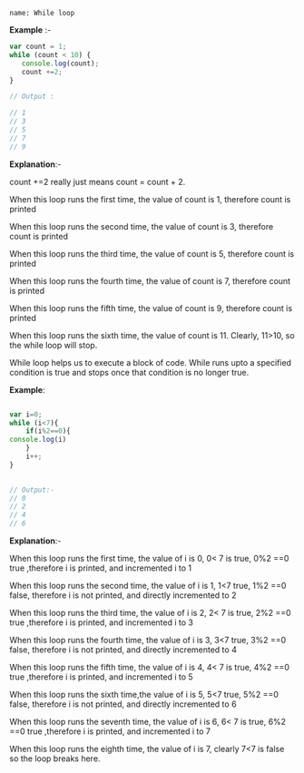 ```ngMeta
name: While loop
```

**Example** :-

```javascript
var count = 1;
while (count < 10) {
   console.log(count);
   count +=2;
}

// Output :

// 1
// 3
// 5
// 7
// 9

```

**Explanation**:-

count +=2 really just means count = count + 2.

When this loop runs the first time, the value of count is 1, therefore count is printed

When this loop runs the second time, the value of count is 3, therefore count is printed

When this loop runs the third time, the value of count is 5, therefore count is printed

When this loop runs the fourth time, the value of count is 7, therefore count is printed

When this loop runs the fifth time, the value of count is 9, therefore count is printed

When this loop runs the sixth time, the value of count is 11. Clearly, 11>10, so the while loop will stop.

While loop helps us to execute a block of code. While runs upto a specified condition is true and stops once that condition is no longer true.


**Example**:

```javascript

var i=0;
while (i<7){
    if(i%2==0){
console.log(i)
    }
    i++;
}
 

// Output:-
// 0
// 2
// 4
// 6

```


**Explanation**:-

When this loop runs the first time, the value of i is 0, 0< 7 is true, 0%2 ==0 true ,therefore i is printed, and incremented i to 1

When this loop runs the second time, the value of i is 1, 1<7 true, 1%2 ==0 false, therefore i is not printed, and directly incremented to 2

When this loop runs the third time, the value of i is 2, 2< 7 is true, 2%2 ==0 true ,therefore i is printed, and incremented i to 3

When this loop runs the fourth time, the value of i is 3, 3<7 true, 3%2 ==0 false, therefore i is not printed, and directly incremented to 4

When this loop runs the fifth time, the value of i is 4, 4< 7 is true, 4%2 ==0 true ,therefore i is printed, and incremented i to 5

When this loop runs the sixth time,the value of i is 5, 5<7 true, 5%2 ==0 false, therefore i is not printed, and directly incremented to 6

When this loop runs the seventh time, the value of i is 6, 6< 7 is true, 6%2 ==0 true ,therefore i is printed, and incremented i to 7

When this loop runs the eighth time, the value of i is 7, clearly 7<7 is false so the loop breaks here.
